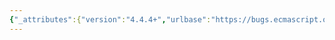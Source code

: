 ```yaml
---
{"_attributes":{"version":"4.4.4+","urlbase":"https://bugs.ecmascript.org/","maintainer":"dherman@mozilla.com"},"bug":{"bug_id":1992,"creation_ts":"2013-09-29 05:40:00 -0700","short_desc":"Still two \"a\" -> \"an\" typos","delta_ts":"2013-10-29 09:45:54 -0700","product":"Draft for 6th Edition","component":"editorial issue","version":"Rev 19: September 27, 2013 Draft","rep_platform":"All","op_sys":"All","bug_status":"RESOLVED","resolution":"FIXED","priority":"Normal","bug_severity":"normal","everconfirmed":true,"reporter":{"uid":"andrebargull","name":"André Bargull"},"assigned_to":{"uid":"allen","name":"Allen Wirfs-Brock"},"long_desc":[{"commentid":5666,"comment_count":0,"who":{"uid":"andrebargull","name":"André Bargull"},"bug_when":"2013-09-29 05:40:42 -0700","thetext":"6.1.7: \"A accessor property\" -> \"An accessor property\"\n8.1.1.4, Table 18: \"A Object Environment Record\" -> \"An Object Environment Record\""},{"commentid":5692,"comment_count":1,"who":{"uid":"allen","name":"Allen Wirfs-Brock"},"bug_when":"2013-09-30 12:29:41 -0700","thetext":"fixed in rev20 editor's draft"},{"commentid":6111,"comment_count":2,"who":{"uid":"allen","name":"Allen Wirfs-Brock"},"bug_when":"2013-10-29 09:45:54 -0700","thetext":"fixed in rev20 draft, Oct. 28, 2013"}]}}
---
```

